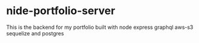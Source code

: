 # nide-portfolio-server

This is the backend for my portfolio built with node express graphql aws-s3 sequelize and postgres